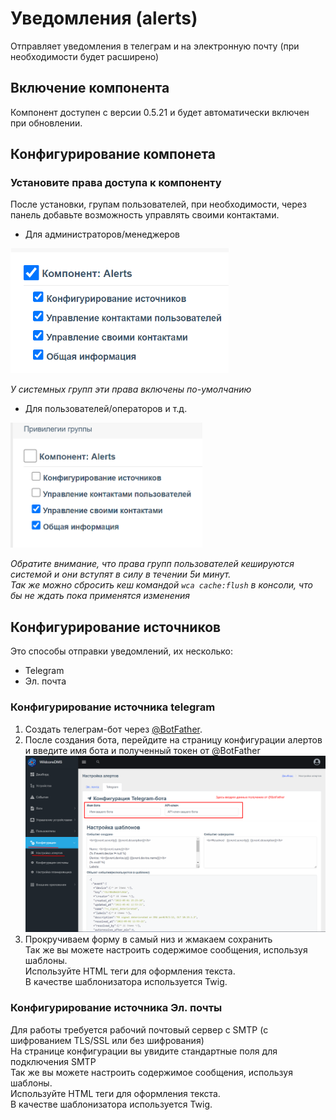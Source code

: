# Уведомления (alerts)
Отправляет уведомления в телеграм и на электронную почту (при необходимости будет расширено) 

## Включение компонента   
Компонент доступен с версии 0.5.21 и будет автоматически включен при обновлении.


## Конфигурирование компонета 
### Установите права доступа к компоненту
После установки, групам пользователей, при необходимости, через панель добавьте возможность управлять своими контактами. 
* Для администраторов/менеджеров     
<img height="200" src="../res/alerts_permissions_admin.png"/>

*У системных групп эти права включены по-умолчанию*

* Для пользователей/операторов и т.д.        
<img height="200" src="../res/alerts_permissions_user.png"/>


*Обратите внимание, что права групп пользователей кешируются системой и они вступят в силу в течении 5и минут.*    
*Так же можно сбросить кеш командой `wca cache:flush` в консоли, что бы не ждать пока применятся изменения*   

## Конфигурирование источников    
Это способы отправки уведомлений, их несколько: 
* Telegram    
* Эл. почта    

### Конфигурирование источника telegram
1. Создать телеграм-бот через [@BotFather](https://t.me/BotFather).
2. После создания бота, перейдите на страницу конфигурации алертов и введите имя бота и полученный токен от @BotFather
   ![](../res/alerts_configure_telegram.png)
3. Прокручиваем форму в самый низ и жмакаем сохранить     
Так же вы можете настроить содержимое сообщения, используя шаблоны.   
Используйте HTML теги для оформления текста.   
В качестве шаблонизатора используется Twig.     

### Конфигурирование источника Эл. почты 
Для работы требуется рабочий почтовый сервер с SMTP (с шифрованием TLS/SSL или без шифрования)    
На странице конфигурации вы увидите стандартные поля для подключения SMTP       
Так же вы можете настроить содержимое сообщения, используя шаблоны.       
Используйте HTML теги для оформления текста.       
В качестве шаблонизатора используется Twig.     


